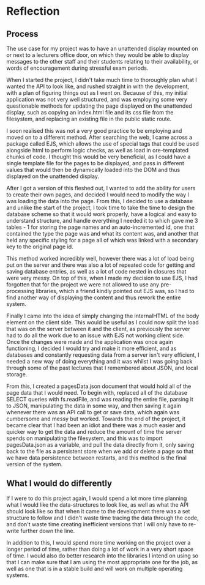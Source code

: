 # Reflection
## Process
The use case for my project was to have an unattended display mounted on or next to a
lecturers office door, on which they would be able to display messages to the other staff
and their students relating to their availability, or words of encouragement during stressful
exam periods.

When I started the project, I didn't take much time to thoroughly plan what I wanted the
API to look like, and rushed straight in with the development, with a plan of figuring things out
as I went on. Because of this, my initial application was not very well structured, and was
employing some very questionable methods for updating the page displayed on the unattended display,
such as copying an index.html file and its css file from the filesystem, and replacing an existing
file in the public static route.

I soon realised this was not a very good practice to be employing and moved on to a different
method. After searching the web, I came across a package called EJS, which allows the use of
special tags that could be used alongside html to perform logic checks, as well as load in
ore-templated chunks of code. I thought this would be very beneficial, as I could have a single
template file for the pages to be displayed, and pass in different values that would then be
dynamically loaded into the DOM and thus displayed on the unattended display.

After I got a version of this fleshed out, I wanted to add the ability for users to create
their own pages, and decided I would need to modify the way I was loading the data into the page.
From this, I decided to use a database and unlike the start of the project, I took time to take
the time to design the database scheme so that it would work properly, have a logical and easy to
understand structure, and handle everything I needed it to which gave me 3 tables - 1 for storing
the page names and an auto-incremented id, one that contained the type the page was and what its
content was, and another that held any specific styling for a page all of which was linked with a
secondary key to the original page id.

This method worked incredibly well, however there was a lot of load being put on the server and there was also a lot of repeated code for getting and saving
database entries, as well as a lot
of code nested in closures that were very messy. On top of this, when I made my decision to use
EJS, I had forgotten that for the project we were not allowed to use any pre-processing libraries,
which a friend kindly pointed out EJS was, so I had to find another way of displaying the content
and thus rework the entire system.   

Finally I came into the idea of simply changing the internalHTML of the body element on the client
side. This would be useful as I could now split the load that was on the server between it and the
client, as previously the server had to do all the work due to an issue with EJS not working
client side. Once the changes were made and the application was once again functioning, I decided
I would try and make it more efficient, and as databases and constantly requesting data from a
server isn't very efficient, I needed a new way of doing everything and it was whilst I was going back through some of the past lectures that I remembered
about JSON, and local storage.

From this, I created a pagesData.json document that would hold all of the page data that I would
need. To begin with, replaced all of the database SELECT queries with fs.readFile, and was reading the entire file, parsing it to JSON, manipulating the data
in some way, and then saving it again
whenever there was an API call to get or save data, which again was cumbersome and messy but worked. Towards the end of the project, it became clear that I
had been an idiot and there was a much easier and quicker way to get the data and reduce the amount of time the server spends on
manipulating the filesystem, and this was to import pagesData.json as a variable, and pull the
data directly from it, only saving back to the file as a persistent store when we add or delete a
page so that we have data persistence between restarts, and this method is the final version of the system.

## What I would do differently
If I were to do this project again, I would spend a lot more time planning what I would like the
data-structures to look like, as well as what the API should look like so that when it came to the development there was a set structure to follow and I
didn't waste time tracing the data through the code, and don't waste time creating inefficient versions that I will only have to re-write further down the
line.

In addition to this, I would spend more time working on the project over a longer period of time,
rather than doing a lot of work in a very short space of time. I would also do better research
into the libraries I intend on using so that I can make sure that I am using the most appropriate
one for the job, as well as one that is in a stable build and will work on multiple operating
systems.
